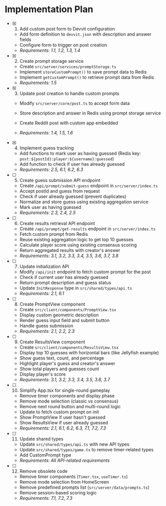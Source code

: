 # Implementation Plan

- [x] 1. Add custom post form to Devvit configuration

  - Add form definition to `devvit.json` with description and answer fields
  - Configure form to trigger on post creation
  - _Requirements: 1.1, 1.2, 1.3, 1.4_

- [x] 2. Create prompt storage service

  - Create `src/server/services/promptStorage.ts`
  - Implement `storeCustomPrompt()` to save prompt data to Redis
  - Implement `getCustomPrompt()` to retrieve prompt data from Redis
  - _Requirements: 1.5_

- [x] 3. Update post creation to handle custom prompts


  - Modify `src/server/core/post.ts` to accept form data
  - Store description and answer in Redis using prompt storage service
  - Create Reddit post with custom app embedded

  - _Requirements: 1.4, 1.5, 1.6_

- [x] 4. Implement guess tracking



  - Add functions to mark user as having guessed (Redis key: `post:${postId}:player:${username}:guessed`)
  - Add function to check if user has already guessed
  - _Requirements: 2.5, 6.1, 6.2, 6.3_

- [ ] 5. Create guess submission API endpoint

  - Create `/api/prompt/submit-guess` endpoint in `src/server/index.ts`
  - Accept postId and guess from request
  - Check if user already guessed (prevent duplicates)
  - Normalize and store guess using existing aggregation service
  - Mark user as having guessed
  - _Requirements: 2.3, 2.4, 2.5_

- [ ] 6. Create results retrieval API endpoint

  - Create `/api/prompt/get-results` endpoint in `src/server/index.ts`
  - Fetch custom prompt from Redis
  - Reuse existing aggregation logic to get top 10 guesses
  - Calculate player score using existing consensus scoring
  - Return aggregated results with creator's answer
  - _Requirements: 3.1, 3.2, 3.3, 3.4, 3.5, 3.6, 3.7, 3.8_

- [ ] 7. Update initialization API

  - Modify `/api/init` endpoint to fetch custom prompt for the post
  - Check if current user has already guessed
  - Return prompt description and guess status
  - Update `InitResponse` type in `src/shared/types/api.ts`
  - _Requirements: 2.1, 6.1_

- [ ] 8. Create PromptView component

  - Create `src/client/components/PromptView.tsx`
  - Display custom geometric description
  - Render guess input field and submit button
  - Handle guess submission
  - _Requirements: 2.1, 2.2, 2.3_

- [ ] 9. Create ResultsView component

  - Create `src/client/components/ResultsView.tsx`
  - Display top 10 guesses with horizontal bars (like Jellyfish example)
  - Show guess text, count, and percentage
  - Highlight player's guess and creator's answer
  - Show total players and guesses count
  - Display player's score
  - _Requirements: 3.1, 3.2, 3.3, 3.4, 3.5, 3.6, 3.7_

- [ ] 10. Simplify App.tsx for single-round gameplay

  - Remove timer components and display phase
  - Remove mode selection (classic vs consensus)
  - Remove next round button and multi-round logic
  - Update to fetch custom prompt on init
  - Show PromptView if user hasn't guessed
  - Show ResultsView if user already guessed
  - _Requirements: 2.1, 6.1, 6.2, 6.3, 7.1, 7.2, 7.3_

- [ ] 11. Update shared types

  - Update `src/shared/types/api.ts` with new API types
  - Update `src/shared/types/game.ts` to remove timer-related types
  - Add CustomPrompt type
  - _Requirements: All API-related requirements_

- [ ] 12. Remove obsolete code
  - Remove timer components (`Timer.tsx`, `useTimer.ts`)
  - Remove mode selection from HomeScreen
  - Remove predefined prompts list (`src/server/data/prompts.ts`)
  - Remove session-based scoring logic
  - _Requirements: 7.1, 7.2, 7.3_
